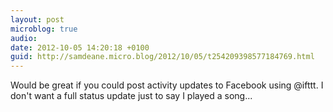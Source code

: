 ```yaml
---
layout: post
microblog: true
audio: 
date: 2012-10-05 14:20:18 +0100
guid: http://samdeane.micro.blog/2012/10/05/t254209398577184769.html
---
```

Would be great if you could post activity updates to Facebook using @ifttt. I don't want a full status update just to say I played a song...
